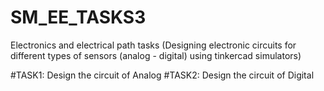 # SM_EE_TASKS3
Electronics and electrical path tasks (Designing electronic circuits for different types of sensors (analog - digital) using tinkercad simulators)

#TASK1: Design the circuit of Analog
#TASK2: Design the circuit of Digital

 
